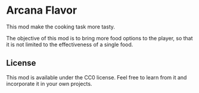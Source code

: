 # Arcana Flavor

This mod make the cooking task more tasty.

The objective of this mod is to bring more food options to the player, so that it is not limited to the effectiveness of a single food.

## License

This mod is available under the CC0 license. Feel free to learn from it and incorporate it in your own projects.
